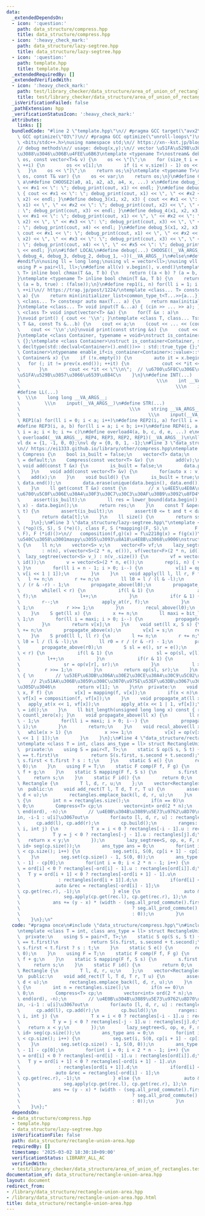 ```yaml
---
data:
  _extendedDependsOn:
  - icon: ':question:'
    path: data_structure/compress.hpp
    title: data_structure/compress.hpp
  - icon: ':heavy_check_mark:'
    path: data_structure/lazy-segtree.hpp
    title: data_structure/lazy-segtree.hpp
  - icon: ':question:'
    path: template.hpp
    title: template.hpp
  _extendedRequiredBy: []
  _extendedVerifiedWith:
  - icon: ':heavy_check_mark:'
    path: test/library_checker/data_structure/area_of_union_of_rectangles.test.cpp
    title: test/library_checker/data_structure/area_of_union_of_rectangles.test.cpp
  _isVerificationFailed: false
  _pathExtension: hpp
  _verificationStatusIcon: ':heavy_check_mark:'
  attributes:
    links: []
  bundledCode: "#line 2 \"template.hpp\"\n// #pragma GCC target(\"avx2\")\n// #pragma\
    \ GCC optimize(\"O3\")\n// #pragma GCC optimize(\"unroll-loops\")\n\n#include\
    \ <bits/stdc++.h>\nusing namespace std;\n// https://xn--kst.jp/blog/2019/08/29/cpp-comp/\n\
    // debug methods\n// usage: debug(x,y);\n// vector \u51FA\u529B\u3067\u304D\u308B\
    \u3088\u3046\u306B\u4FEE\u6B63\ntemplate <typename T>\nostream& debug_print(ostream&\
    \ os, const vector<T>& v) {\n    os << \"[\";\n    for (size_t i = 0; i < v.size();\
    \ ++i) {\n        os << v[i];\n        if (i < v.size() - 1) os << \", \";\n \
    \   }\n    os << \"]\";\n    return os;\n}\ntemplate <typename T>\nostream& debug_print(ostream&\
    \ os, const T& var) {\n    os << var;\n    return os;\n}\n#define CHOOSE(a) CHOOSE2\
    \ a\n#define CHOOSE2(a0, a1, a2, a3, a4, x, ...) x\n#define debug_1(x1) { cout\
    \ << #x1 << \": \"; debug_print(cout, x1) << endl; }\n#define debug_2(x1, x2)\
    \ { cout << #x1 << \": \"; debug_print(cout, x1) << \", \" << #x2 << \": \"; debug_print(cout,\
    \ x2) << endl; }\n#define debug_3(x1, x2, x3) { cout << #x1 << \": \"; debug_print(cout,\
    \ x1) << \", \" << #x2 << \": \"; debug_print(cout, x2) << \", \" << #x3 << \"\
    : \"; debug_print(cout, x3) << endl; }\n#define debug_4(x1, x2, x3, x4) { cout\
    \ << #x1 << \": \"; debug_print(cout, x1) << \", \" << #x2 << \": \"; debug_print(cout,\
    \ x2) << \", \" << #x3 << \": \"; debug_print(cout, x3) << \", \" << #x4 << \"\
    : \"; debug_print(cout, x4) << endl; }\n#define debug_5(x1, x2, x3, x4, x5) {\
    \ cout << #x1 << \": \"; debug_print(cout, x1) << \", \" << #x2 << \": \"; debug_print(cout,\
    \ x2) << \", \" << #x3 << \": \"; debug_print(cout, x3) << \", \" << #x4 << \"\
    : \"; debug_print(cout, x4) << \", \" << #x5 << \": \"; debug_print(cout, x5)\
    \ << endl; }\n\n#ifdef LOCAL\n#define debug(...) CHOOSE((__VA_ARGS__, debug_5,\
    \ debug_4, debug_3, debug_2, debug_1, ~))(__VA_ARGS__)\n#else\n#define debug(...)\n\
    #endif\n\nusing ll = long long;\nusing vl = vector<ll>;\nusing vll = vector<vl>;\n\
    using P = pair<ll, ll>;\n#define all(v) v.begin(), v.end()\ntemplate <typename\
    \ T> inline bool chmax(T &a, T b) {\n    return ((a < b) ? (a = b, true) : (false));\n\
    }\ntemplate <typename T> inline bool chmin(T &a, T b) {\n    return ((a > b) ?\
    \ (a = b, true) : (false));\n}\n#define rep1(i, n) for(ll i = 1; i <= ((ll)n);\
    \ ++i)\n// https://trap.jp/post/1224/\ntemplate <class... T> constexpr auto min(T...\
    \ a) {\n    return min(initializer_list<common_type_t<T...>>{a...});\n}\ntemplate\
    \ <class... T> constexpr auto max(T... a) {\n    return max(initializer_list<common_type_t<T...>>{a...});\n\
    }\ntemplate <class... T> void input(T &...a) { (cin >> ... >> a); }\ntemplate\
    \ <class T> void input(vector<T> &a) {\n    for(T &x : a)\n        cin >> x;\n\
    }\nvoid print() { cout << '\\n'; }\ntemplate <class T, class... Ts> void print(const\
    \ T &a, const Ts &...b) {\n    cout << a;\n    (cout << ... << (cout << ' ', b));\n\
    \    cout << '\\n';\n}\nvoid print(const string &s) {\n    cout << s << '\\n';\n\
    }\ntemplate <class Container, typename = void>\nstruct is_container : std::false_type\
    \ {};\ntemplate <class Container>\nstruct is_container<Container, std::void_t<decltype(std::declval<Container>().begin()),\
    \ decltype(std::declval<Container>().end())>> : std::true_type {};\ntemplate <class\
    \ Container>\ntypename enable_if<is_container<Container>::value>::type print(const\
    \ Container& x) {\n    if (!x.empty()) {\n        auto it = x.begin();\n     \
    \   for (; it != prev(x.end()); ++it) {\n            cout << *it << \" \";\n \
    \       }\n        cout << *it << \"\\n\";  // \u6700\u5F8C\u306E\u8981\u7D20\u3092\
    \u51FA\u529B\u3057\u3066\u6539\u884C\n    }\n}\n#define INT(...)             \
    \                                                  \\\n    int __VA_ARGS__;  \
    \                                                         \\\n    input(__VA_ARGS__)\n\
    #define LL(...)                                                              \
    \  \\\n    long long __VA_ARGS__;                                            \
    \         \\\n    input(__VA_ARGS__)\n#define STR(...)                       \
    \                                        \\\n    string __VA_ARGS__;         \
    \                                               \\\n    input(__VA_ARGS__)\n#define\
    \ REP1(a) for(ll i = 0; i < a; i++)\n#define REP2(i, a) for(ll i = 0; i < a; i++)\n\
    #define REP3(i, a, b) for(ll i = a; i < b; i++)\n#define REP4(i, a, b, c) for(ll\
    \ i = a; i < b; i += c)\n#define overload4(a, b, c, d, e, ...) e\n#define rep(...)\
    \ overload4(__VA_ARGS__, REP4, REP3, REP2, REP1)(__VA_ARGS__)\n\nll inf = 3e18;\n\
    vl dx = {1, -1, 0, 0};\nvl dy = {0, 0, 1, -1};\n#line 3 \"data_structure/compress.hpp\"\
    \n// https://ei1333.github.io/library/other/compress.hpp\ntemplate <class T> struct\
    \ Compress {\n    bool is_built = false;\n    vector<T> data;\n    Compress()\
    \ = default;\n    Compress(const vector<T> &v) {\n        add(v);\n    }\n   \
    \ void add(const T &x) {\n        is_built = false;\n        data.push_back(x);\n\
    \    }\n    void add(const vector<T> &v) {\n        for(auto x : v)\n        \
    \    add(x);\n    }\n    void build() {\n        is_built = true;\n        sort(data.begin(),\
    \ data.end());\n        data.erase(unique(data.begin(), data.end()), data.end());\n\
    \    }\n    ll get(const T &x) const {\n        // x \u4EE5\u4E0A\u3068\u306A\u308B\
    \u6700\u5C0F\u306E\u30A4\u30F3\u30C7\u30C3\u30AF\u30B9\u3092\u8FD4\u3059\n   \
    \     assert(is_built);\n        ll res = lower_bound(data.begin(), data.end(),\
    \ x) - data.begin();\n        return res;\n    }\n    const T &operator[](size_t\
    \ t) {\n        assert(is_built);\n        assert(0 <= t and t < data.size());\n\
    \        return data[t];\n    }\n    ll size() {\n        return ssize(data);\n\
    \    }\n};\n#line 3 \"data_structure/lazy-segtree.hpp\"\ntemplate <class S, S\
    \ (*op)(S, S), S (*e)(), class F, S (*mapping)(F, S),\n          F (*composition)(F,\
    \ F), F (*id)()>\n//   composition(f,g)(x) = f\u2218g(x) = f(g(x))\n// acl\u3068\
    \u540C\u3058\u3001maspy\u3055\u3093\u8A18\u4E8B\u3068\u9006\nstruct lazy_segtree\
    \ {\n    ll n;\n    vector<S> v;\n    vector<F> vf;\n    lazy_segtree(ll n)\n\
    \        : n(n), v(vector<S>(2 * n, e())), vf(vector<F>(2 * n, id())) {};\n  \
    \  lazy_segtree(vector<S> v_) : n(v_.size()) {\n        vf = vector<F>(2 * n,\
    \ id());\n        v = vector<S>(2 * n, e());\n        rep(i, n) { v[i + n] = v_[i];\
    \ }\n        for(ll i = n - 1; i > 0; i--) {\n            v[i] = op(v[i << 1],\
    \ v[i << 1 | 1]);\n        }\n    }\n    void apply(ll l, ll r, F f) {\n     \
    \   l += n;\n        r += n;\n        ll l0 = l / (l & -l);\n        ll r0 = r\
    \ / (r & -r) - 1;\n        propagate_above(l0);\n        propagate_above(r0);\n\
    \        while(l < r) {\n            if(l & 1) {\n                apply_at(l,\
    \ f);\n                l++;\n            }\n            if(r & 1) {\n        \
    \        r--;\n                apply_at(r, f);\n            }\n            l >>=\
    \ 1;\n            r >>= 1;\n        }\n        recul_above(l0);\n        recul_above(r0);\n\
    \    }\n    S get(ll x) {\n        x += n;\n        ll maxi = bit_length(x) -\
    \ 1;\n        for(ll i = maxi; i > 0; i--) {\n            propagate_at(x >> i);\n\
    \        }\n        return v[x];\n    }\n    void set(ll x, S s) {\n        x\
    \ += n;\n        propagate_above(x);\n        v[x] = s;\n        recul_above(x);\n\
    \    }\n    S prod(ll l, ll r) {\n        l += n;\n        r += n;\n        ll\
    \ l0 = l / (l & -l);\n        ll r0 = r / (r & -r) - 1;\n        propagate_above(l0);\n\
    \        propagate_above(r0);\n        S sl = e(), sr = e();\n        while(l\
    \ < r) {\n            if(l & 1) {\n                sl = op(sl, v[l]);\n      \
    \          l++;\n            }\n            if(r & 1) {\n                r--;\n\
    \                sr = op(v[r], sr);\n            }\n            l >>= 1;\n   \
    \         r >>= 1;\n        }\n        return op(sl, sr);\n    }\n    S all_prod_commute()\
    \ { \n        // \u53EF\u63DB\u306A\u30E2\u30CE\u30A4\u30C9\u5C02\u7528\n    \
    \    // 2\u51AA\u306B\u3059\u308C\u3070\u975E\u53EF\u63DB\u3067\u3082\u826F\u3055\
    \u305D\u3046\n        return v[1]; \n    }\n\n  private:\n    void apply_at(ll\
    \ x, F f) {\n        v[x] = mapping(f, v[x]);\n        if(x < n)\n           \
    \ vf[x] = composition(f, vf[x]);\n    }\n    void propagate_at(ll x) {\n     \
    \   apply_at(x << 1, vf[x]);\n        apply_at(x << 1 | 1, vf[x]);\n        vf[x]\
    \ = id();\n    }\n    ll bit_length(unsigned long long x) const { return 64 -\
    \ countl_zero(x); }\n    void propagate_above(ll x) {\n        ll maxi = bit_length(x)\
    \ - 1;\n        for(ll i = maxi; i > 0; i--) {\n            propagate_at(x >>\
    \ i);\n        }\n        return;\n    }\n    void recul_above(ll x) {\n     \
    \   while(x > 1) {\n            x >>= 1;\n            v[x] = op(v[x << 1], v[x\
    \ << 1 | 1]);\n        }\n    }\n};\n#line 4 \"data_structure/rectangle-union-area.hpp\"\
    \ntemplate <class T = int, class ans_type = ll> struct RectangleUnionArea {\n\
    \  private:\n    using S = pair<T, T>;\n    static S op(S s, S t) {\n        if(s.first\
    \ == t.first)\n            return S(s.first, s.second + t.second);\n        return\
    \ s.first < t.first ? s : t;\n    }\n    static S e() {\n        return S(numeric_limits<T>::max(),\
    \ 0);\n    }\n    using F = T;\n    static F comp(F f, F g) {\n        return\
    \ f + g;\n    }\n    static S mapping(F f, S s) {\n        s.first += f;\n   \
    \     return s;\n    }\n    static F id() {\n        return 0;\n    }\n    struct\
    \ Rectangle {\n        T l, d, r, u;\n    };\n    vector<Rectangle> rectangles;\n\
    \n  public:\n    void add_rect(T l, T d, T r, T u) {\n        assert(l < r and\
    \ d < u);\n        rectangles.emplace_back(l, d, r, u);\n    }\n    ans_type cul()\
    \ {\n        int n = rectangles.size();\n        if(n == 0)\n            return\
    \ 0;\n        Compress<T> cp;\n        vector<int> ord(2 * n);\n        iota(begin(ord),\
    \ end(ord), -n);\n        // \u4E0B\u304B\u3089\u5E73\u9762\u8D70\u67FB i : d[i]\u3067\
    in, -i-1 : u[i]\u3067out\n        for(auto [l, d, r, u] : rectangles)\n      \
    \      cp.add(l), cp.add(r);\n        cp.build();\n        ranges::sort(ord, [&](int\
    \ i, int j) {\n            T x = i < 0 ? rectangles[-i - 1].u : rectangles[i].d;\n\
    \            T y = j < 0 ? rectangles[-j - 1].u : rectangles[j].d;\n         \
    \   return x < y;\n        });\n        lazy_segtree<S, op, e, F, mapping, comp,\
    \ id> seg(cp.size());\n        ans_type ans = 0;\n        for(int i = 0; i + 1\
    \ < cp.size(); i++) {\n            seg.set(i, S(0, cp[i + 1] - cp[i]));\n    \
    \    }\n        seg.set(cp.size() - 1, S(0, 0));\n        ans_type width = cp[cp.size()\
    \ - 1] - cp[0];\n        for(int i = 0; i < 2 * n - 1; i++) {\n            T x\
    \ = ord[i] < 0 ? rectangles[-ord[i] - 1].u : rectangles[ord[i]].d;\n         \
    \   T y = ord[i + 1] < 0 ? rectangles[-ord[i + 1] - 1].u\n                   \
    \              : rectangles[ord[i + 1]].d;\n            if(ord[i] < 0) {\n   \
    \             auto &rec = rectangles[-ord[i] - 1];\n                seg.apply(cp.get(rec.l),\
    \ cp.get(rec.r), -1);\n            } else {\n                auto &rec = rectangles[ord[i]];\n\
    \                seg.apply(cp.get(rec.l), cp.get(rec.r), 1);\n            }\n\
    \            ans += (y - x) * (width - (seg.all_prod_commute().first == 0\n  \
    \                                         ? seg.all_prod_commute().second\n  \
    \                                         : 0));\n        }\n        return ans;\n\
    \    }\n};\n"
  code: "#pragma once\n#include \"data_structure/compress.hpp\"\n#include \"data_structure/lazy-segtree.hpp\"\
    \ntemplate <class T = int, class ans_type = ll> struct RectangleUnionArea {\n\
    \  private:\n    using S = pair<T, T>;\n    static S op(S s, S t) {\n        if(s.first\
    \ == t.first)\n            return S(s.first, s.second + t.second);\n        return\
    \ s.first < t.first ? s : t;\n    }\n    static S e() {\n        return S(numeric_limits<T>::max(),\
    \ 0);\n    }\n    using F = T;\n    static F comp(F f, F g) {\n        return\
    \ f + g;\n    }\n    static S mapping(F f, S s) {\n        s.first += f;\n   \
    \     return s;\n    }\n    static F id() {\n        return 0;\n    }\n    struct\
    \ Rectangle {\n        T l, d, r, u;\n    };\n    vector<Rectangle> rectangles;\n\
    \n  public:\n    void add_rect(T l, T d, T r, T u) {\n        assert(l < r and\
    \ d < u);\n        rectangles.emplace_back(l, d, r, u);\n    }\n    ans_type cul()\
    \ {\n        int n = rectangles.size();\n        if(n == 0)\n            return\
    \ 0;\n        Compress<T> cp;\n        vector<int> ord(2 * n);\n        iota(begin(ord),\
    \ end(ord), -n);\n        // \u4E0B\u304B\u3089\u5E73\u9762\u8D70\u67FB i : d[i]\u3067\
    in, -i-1 : u[i]\u3067out\n        for(auto [l, d, r, u] : rectangles)\n      \
    \      cp.add(l), cp.add(r);\n        cp.build();\n        ranges::sort(ord, [&](int\
    \ i, int j) {\n            T x = i < 0 ? rectangles[-i - 1].u : rectangles[i].d;\n\
    \            T y = j < 0 ? rectangles[-j - 1].u : rectangles[j].d;\n         \
    \   return x < y;\n        });\n        lazy_segtree<S, op, e, F, mapping, comp,\
    \ id> seg(cp.size());\n        ans_type ans = 0;\n        for(int i = 0; i + 1\
    \ < cp.size(); i++) {\n            seg.set(i, S(0, cp[i + 1] - cp[i]));\n    \
    \    }\n        seg.set(cp.size() - 1, S(0, 0));\n        ans_type width = cp[cp.size()\
    \ - 1] - cp[0];\n        for(int i = 0; i < 2 * n - 1; i++) {\n            T x\
    \ = ord[i] < 0 ? rectangles[-ord[i] - 1].u : rectangles[ord[i]].d;\n         \
    \   T y = ord[i + 1] < 0 ? rectangles[-ord[i + 1] - 1].u\n                   \
    \              : rectangles[ord[i + 1]].d;\n            if(ord[i] < 0) {\n   \
    \             auto &rec = rectangles[-ord[i] - 1];\n                seg.apply(cp.get(rec.l),\
    \ cp.get(rec.r), -1);\n            } else {\n                auto &rec = rectangles[ord[i]];\n\
    \                seg.apply(cp.get(rec.l), cp.get(rec.r), 1);\n            }\n\
    \            ans += (y - x) * (width - (seg.all_prod_commute().first == 0\n  \
    \                                         ? seg.all_prod_commute().second\n  \
    \                                         : 0));\n        }\n        return ans;\n\
    \    }\n};"
  dependsOn:
  - data_structure/compress.hpp
  - template.hpp
  - data_structure/lazy-segtree.hpp
  isVerificationFile: false
  path: data_structure/rectangle-union-area.hpp
  requiredBy: []
  timestamp: '2025-03-02 18:30:18+09:00'
  verificationStatus: LIBRARY_ALL_AC
  verifiedWith:
  - test/library_checker/data_structure/area_of_union_of_rectangles.test.cpp
documentation_of: data_structure/rectangle-union-area.hpp
layout: document
redirect_from:
- /library/data_structure/rectangle-union-area.hpp
- /library/data_structure/rectangle-union-area.hpp.html
title: data_structure/rectangle-union-area.hpp
---
```

